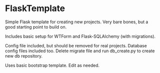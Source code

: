 FlaskTemplate
=============
Simple Flask template for creating new projects. Very bare bones, but a good starting point to build on.

Includes basic setup for WTForm and Flask-SQLAlchemy (with migrations). 

Config file included, but should be removed for real projects. Database config files included too. Delete migrate file and run db_create.py to create new db repository.

Uses basic bootstrap template. Edit as needed. 
